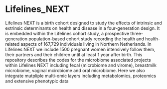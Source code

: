 # Lifelines_NEXT
Lifelines NEXT is a birth cohort designed to study the effects of intrinsic and extrinsic determinants on health and disease in a four-generation design. It is embedded within the Lifelines cohort study, a prospective three-generation population-based cohort study recording the health and health-related aspects of 167,729 individuals living in Northern Netherlands. In Lifelines NEXT we include 1500 pregnant women intensively follow them, their partners and their children until at least 1 year after birth. This repository describes the codes for the microbiome associated projects within Lifelines NEXT including fecal (microbiome and virome), breastmilk microbiome, vaginal mcirobiome and oral microbiome. Here we also integrate mutpliple multi-omic layers including metabolomics, proteomics and extensive phenotypic data
